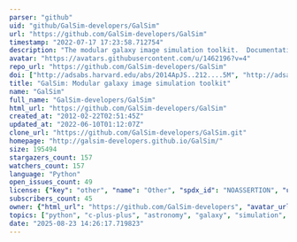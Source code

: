```yaml
---
parser: "github"
uid: "github/GalSim-developers/GalSim"
url: "https://github.com/GalSim-developers/GalSim"
timestamp: "2022-07-17 17:23:58.712754"
description: "The modular galaxy image simulation toolkit.  Documentation:"
avatar: "https://avatars.githubusercontent.com/u/1462196?v=4"
repo_url: "https://github.com/GalSim-developers/GalSim"
doi: ["http://adsabs.harvard.edu/abs/2014ApJS..212....5M", "http://adsabs.harvard.edu/abs/2015A%26C....10..121R", "https://ui.adsabs.harvard.edu/abs/2014ascl.soft02009R/abstract"]
title: "GalSim: Modular galaxy image simulation toolkit"
name: "GalSim"
full_name: "GalSim-developers/GalSim"
html_url: "https://github.com/GalSim-developers/GalSim"
created_at: "2012-02-22T02:51:45Z"
updated_at: "2022-06-10T01:12:07Z"
clone_url: "https://github.com/GalSim-developers/GalSim.git"
homepage: "http://galsim-developers.github.io/GalSim/"
size: 195494
stargazers_count: 157
watchers_count: 157
language: "Python"
open_issues_count: 49
license: {"key": "other", "name": "Other", "spdx_id": "NOASSERTION", "url": null, "node_id": "MDc6TGljZW5zZTA="}
subscribers_count: 45
owner: {"html_url": "https://github.com/GalSim-developers", "avatar_url": "https://avatars.githubusercontent.com/u/1462196?v=4", "login": "GalSim-developers", "type": "Organization"}
topics: ["python", "c-plus-plus", "astronomy", "galaxy", "simulation", "simulate-images", "weaklensing", "lsst", "des", "wfirst", "euclid"]
date: "2025-08-23 14:26:17.719823"
---
```

